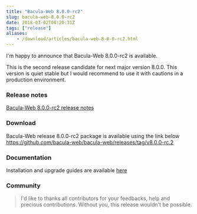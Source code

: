 ```yaml
---
title: "Bacula-Web 8.0.0-rc2"
slug: bacula-web-8.0.0-rc2
date: 2018-03-02T08:20:31Z
tags: ["release"]
aliases:
    - /download/articles/bacula-web-8-0-0-rc2.html
---
```

I'm happy to announce that Bacula-Web 8.0.0-rc2 is available.

This is the second release candidate for next major version 8.0.0.
This version is quiet stable but I would recommend to use it with cautions in a production environment.

<!--more-->

### Release notes

[Bacula-Web 8.0.0-rc2 release notes](https://github.com/bacula-web/bacula-web/releases/tag/v8.0.0-rc.2)

### Download

Bacula-Web release 8.0.0-rc2 package is available using the link below
https://github.com/bacula-web/bacula-web/releases/tag/v8.0.0-rc.2

### Documentation

Installation and upgrade guides are available [here](https://docs.bacula-web.org/en/latest/)

### Community

> I'd like to thanks all contributors for your feedbacks, help and precious contributions.
> Without you, this release wouldn't be possible.

